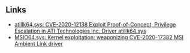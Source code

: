## Links

* [atillk64.sys: CVE-2020-12138 Exploit Proof-of-Concept, Privilege Escalation in ATI Technologies Inc. Driver atillk64.sys](https://h0mbre.github.io/atillk64_exploit)
* [MSIO64.sys: Kernel exploitation: weaponizing CVE-2020-17382 MSI Ambient Link driver](https://www.matteomalvica.com/blog/2020/09/24/weaponizing-cve-2020-17382/)

